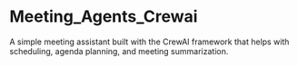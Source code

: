 # Meeting_Agents_Crewai
A simple meeting assistant built with the CrewAI framework that helps with scheduling, agenda planning, and meeting summarization.
